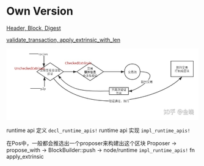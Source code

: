 # Own Version




[Header, Block, Digest](/primitives/runtime/src/generic)


[validate_transaction, apply_extrinsic_with_len](frame/executive/src/lib.rs)


![交易流程](.note/1.jpg)

runtime api 定义 `decl_runtime_apis!`
[](primitives/api/src/lib.rs) 
[](primitives/block-builder/src/lib.rs)
runtime api 实现 `impl_runtime_apis!`
[](bin/node/runtime/src/lib.rs) 

在Pos中，一般都会推选出一个proposer来构建出这个区块
Proposer -> propose_with -> BlockBuilder::push -> node/runtime `impl_runtime_apis!` fn apply_extrinsic
[](client/basic-authorship/src/basic_authorship.rs)

[](client/service/src/client/client.rs)



